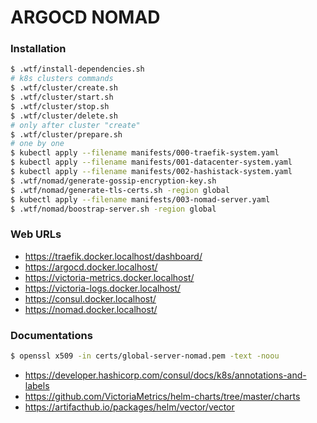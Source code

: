 # ARGOCD NOMAD

### Installation

```sh
$ .wtf/install-dependencies.sh
# k8s clusters commands
$ .wtf/cluster/create.sh
$ .wtf/cluster/start.sh
$ .wtf/cluster/stop.sh
$ .wtf/cluster/delete.sh
# only after cluster "create"
$ .wtf/cluster/prepare.sh
# one by one
$ kubectl apply --filename manifests/000-traefik-system.yaml
$ kubectl apply --filename manifests/001-datacenter-system.yaml
$ kubectl apply --filename manifests/002-hashistack-system.yaml
$ .wtf/nomad/generate-gossip-encryption-key.sh
$ .wtf/nomad/generate-tls-certs.sh -region global
$ kubectl apply --filename manifests/003-nomad-server.yaml
$ .wtf/nomad/boostrap-server.sh -region global
```
### Web URLs

* https://traefik.docker.localhost/dashboard/
* https://argocd.docker.localhost/
* https://victoria-metrics.docker.localhost/
* https://victoria-logs.docker.localhost/
* https://consul.docker.localhost/
* https://nomad.docker.localhost/


### Documentations

```sh
$ openssl x509 -in certs/global-server-nomad.pem -text -noou
```

* https://developer.hashicorp.com/consul/docs/k8s/annotations-and-labels
* https://github.com/VictoriaMetrics/helm-charts/tree/master/charts
* https://artifacthub.io/packages/helm/vector/vector